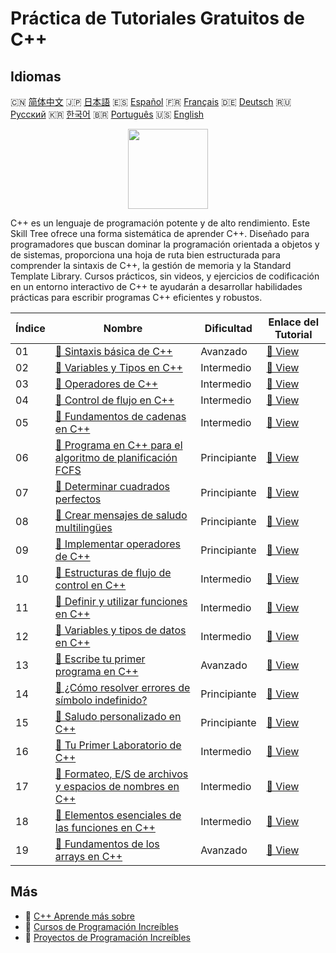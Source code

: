 # Práctica de Tutoriales Gratuitos de C++

## Idiomas

🇨🇳 [简体中文](README_zh.md) 🇯🇵 [日本語](README_ja.md) 🇪🇸 [Español](README_es.md) 🇫🇷 [Français](README_fr.md) 🇩🇪 [Deutsch](README_de.md) 🇷🇺 [Русский](README_ru.md) 🇰🇷 [한국어](README_ko.md) 🇧🇷 [Português](README_pt.md) 🇺🇸 [English](README.md) 

<div align="center">
<img width="128px" src="https://file.labex.io/path/kjx58efaCNu0.png">
</div>

C++ es un lenguaje de programación potente y de alto rendimiento. Este Skill Tree ofrece una forma sistemática de aprender C++. Diseñado para programadores que buscan dominar la programación orientada a objetos y de sistemas, proporciona una hoja de ruta bien estructurada para comprender la sintaxis de C++, la gestión de memoria y la Standard Template Library. Cursos prácticos, sin videos, y ejercicios de codificación en un entorno interactivo de C++ te ayudarán a desarrollar habilidades prácticas para escribir programas C++ eficientes y robustos.

|   Índice | Nombre                                                                                                                                        | Dificultad   | Enlace del Tutorial                                                                        |
|----------|-----------------------------------------------------------------------------------------------------------------------------------------------|--------------|--------------------------------------------------------------------------------------------|
|       01 | [📖 Sintaxis básica de C++](https://labex.io/es/tutorials/cpp-basic-syntax-of-c-178534)                                                       | Avanzado     | [🔗 View](https://labex.io/es/tutorials/cpp-basic-syntax-of-c-178534)                      |
|       02 | [📖 Variables y Tipos en C++](https://labex.io/es/tutorials/cpp-c-variables-and-types-178540)                                                 | Intermedio   | [🔗 View](https://labex.io/es/tutorials/cpp-c-variables-and-types-178540)                  |
|       03 | [📖 Operadores de C++](https://labex.io/es/tutorials/cpp-c-operators-178538)                                                                  | Intermedio   | [🔗 View](https://labex.io/es/tutorials/cpp-c-operators-178538)                            |
|       04 | [📖 Control de flujo en C++](https://labex.io/es/tutorials/cpp-c-flow-control-178536)                                                         | Intermedio   | [🔗 View](https://labex.io/es/tutorials/cpp-c-flow-control-178536)                         |
|       05 | [📖 Fundamentos de cadenas en C++](https://labex.io/es/tutorials/cpp-c-string-fundamentals-178539)                                            | Intermedio   | [🔗 View](https://labex.io/es/tutorials/cpp-c-string-fundamentals-178539)                  |
|       06 | [📖 Programa en C++ para el algoritmo de planificación FCFS](https://labex.io/es/tutorials/cpp-c-program-for-fcfs-scheduling-algorithm-96161) | Principiante | [🔗 View](https://labex.io/es/tutorials/cpp-c-program-for-fcfs-scheduling-algorithm-96161) |
|       07 | [📖 Determinar cuadrados perfectos](https://labex.io/es/tutorials/cpp-determine-perfect-square-96130)                                         | Principiante | [🔗 View](https://labex.io/es/tutorials/cpp-determine-perfect-square-96130)                |
|       08 | [📖 Crear mensajes de saludo multilingües](https://labex.io/es/tutorials/cpp-craft-multilingual-greeting-messages-446094)                     | Principiante | [🔗 View](https://labex.io/es/tutorials/cpp-craft-multilingual-greeting-messages-446094)   |
|       09 | [📖 Implementar operadores de C++](https://labex.io/es/tutorials/cpp-implement-c-operators-446084)                                            | Principiante | [🔗 View](https://labex.io/es/tutorials/cpp-implement-c-operators-446084)                  |
|       10 | [📖 Estructuras de flujo de control en C++](https://labex.io/es/tutorials/cpp-control-flow-structures-in-c-446083)                            | Intermedio   | [🔗 View](https://labex.io/es/tutorials/cpp-control-flow-structures-in-c-446083)           |
|       11 | [📖 Definir y utilizar funciones en C++](https://labex.io/es/tutorials/cpp-define-and-use-functions-in-c-446080)                              | Intermedio   | [🔗 View](https://labex.io/es/tutorials/cpp-define-and-use-functions-in-c-446080)          |
|       12 | [📖 Variables y tipos de datos en C++](https://labex.io/es/tutorials/cpp-variables-and-data-types-in-c-446078)                                | Intermedio   | [🔗 View](https://labex.io/es/tutorials/cpp-variables-and-data-types-in-c-446078)          |
|       13 | [📖 Escribe tu primer programa en C++](https://labex.io/es/tutorials/cpp-write-your-first-c-program-446069)                                   | Avanzado     | [🔗 View](https://labex.io/es/tutorials/cpp-write-your-first-c-program-446069)             |
|       14 | [📖 ¿Cómo resolver errores de símbolo indefinido?](https://labex.io/es/tutorials/cpp-how-to-resolve-undefined-symbol-errors-419008)           | Principiante | [🔗 View](https://labex.io/es/tutorials/cpp-how-to-resolve-undefined-symbol-errors-419008) |
|       15 | [📖 Saludo personalizado en C++](https://labex.io/es/tutorials/cpp-personalized-c-greeting-391809)                                            | Principiante | [🔗 View](https://labex.io/es/tutorials/cpp-personalized-c-greeting-391809)                |
|       16 | [📖 Tu Primer Laboratorio de C++](https://labex.io/es/tutorials/cpp-your-first-c-lab-391803)                                                  | Intermedio   | [🔗 View](https://labex.io/es/tutorials/cpp-your-first-c-lab-391803)                       |
|       17 | [📖 Formateo, E/S de archivos y espacios de nombres en C++](https://labex.io/es/tutorials/cpp-c-formatting-file-io-and-namespace-178541)      | Intermedio   | [🔗 View](https://labex.io/es/tutorials/cpp-c-formatting-file-io-and-namespace-178541)     |
|       18 | [📖 Elementos esenciales de las funciones en C++](https://labex.io/es/tutorials/cpp-c-function-essentials-178537)                             | Intermedio   | [🔗 View](https://labex.io/es/tutorials/cpp-c-function-essentials-178537)                  |
|       19 | [📖 Fundamentos de los arrays en C++](https://labex.io/es/tutorials/cpp-c-arrays-fundamentals-178535)                                         | Avanzado     | [🔗 View](https://labex.io/es/tutorials/cpp-c-arrays-fundamentals-178535)                  |

## Más

- 🔗 [C++ Aprende más sobre](https://labex.io/es/skilltrees/cpp)
- 🔗 [Cursos de Programación Increíbles](https://github.com/labex-labs/awesome-programming-courses)
- 🔗 [Proyectos de Programación Increíbles](https://github.com/labex-labs/awesome-programming-projects)

